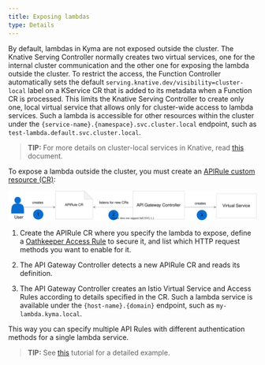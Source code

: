 ```yaml
---
title: Exposing lambdas
type: Details
---
```


By default, lambdas in Kyma are not exposed outside the cluster. The Knative Serving Controller normally creates two virtual services, one for the internal cluster communication and the other one for exposing the lambda outside the cluster. To restrict the access, the Function Controller automatically sets the default `serving.knative.dev/visibility=cluster-local` label on a KService CR that is added to its metadata when a Function CR is processed. This limits the Knative Serving Controller to create only one, local virtual service that allows only for cluster-wide access to lambda services. Such a lambda is accessible for other resources within the cluster under the `{service-name}.{namespace}.svc.cluster.local` endpoint, such as `test-lambda.default.svc.cluster.local`.

> **TIP:** For more details on cluster-local services in Knative, read [this](https://knative.dev/docs/serving/cluster-local-route/) document.

To expose a lambda outside the cluster, you must create an [APIRule custom resource (CR)](/components/api-gateway-v2#custom-resource-api-rule):

![Expose a lambda service](./assets/api-rules.svg)

1. Create the APIRule CR where you specify the lambda to expose, define a [Oathkeeper Access Rule](/components/api-gateway-v2/#details-available-security-options) to secure it, and list which HTTP request methods you want to enable for it.

2. The API Gateway Controller detects a new APIRule CR and reads its definition.

3. The API Gateway Controller creates an Istio Virtual Service and Access Rules according to details specified in the CR. Such a lambda service is available under the `{host-name}.{domain}` endpoint, such as `my-lambda.kyma.local`.

This way you can specify multiple API Rules with different authentication methods for a single lambda service.

> **TIP:** See [this](#tutorials-expose-a-lambda-with-an-api-rule) tutorial for a detailed example.
